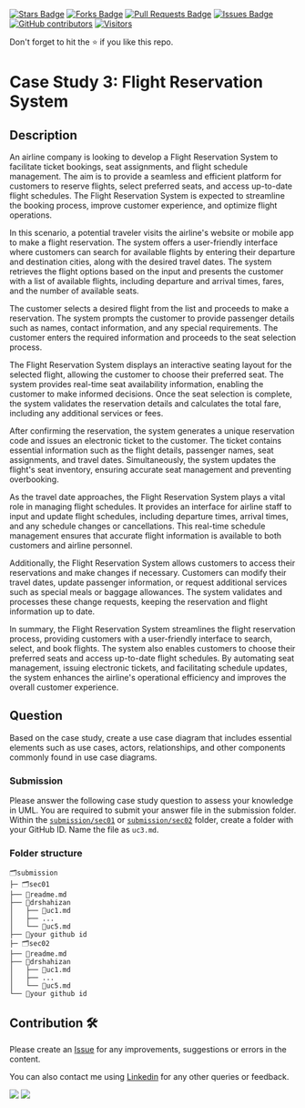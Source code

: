 <a href="https://github.com/drshahizan/software-engineering/stargazers"><img src="https://img.shields.io/github/stars/drshahizan/software-engineering" alt="Stars Badge"/></a>
<a href="https://github.com/drshahizan/software-engineering/network/members"><img src="https://img.shields.io/github/forks/drshahizan/software-engineering" alt="Forks Badge"/></a>
<a href="https://github.com/drshahizan/software-engineering/pulls"><img src="https://img.shields.io/github/issues-pr/drshahizan/software-engineering" alt="Pull Requests Badge"/></a>
<a href="https://github.com/drshahizan/software-engineering"><img src="https://img.shields.io/github/issues/drshahizan/software-engineering" alt="Issues Badge"/></a>
<a href="https://github.com/drshahizan/software-engineering/graphs/contributors"><img alt="GitHub contributors" src="https://img.shields.io/github/contributors/drshahizan/software-engineering?color=2b9348"></a>
[![Visitors](https://api.visitorbadge.io/api/visitors?path=https%3A%2F%2Fgithub.com%2Fdrshahizan%2Fsoftware-engineering&countColor=%23263759&style=plastic)](https://visitorbadge.io/status?path=https%3A%2F%2Fgithub.com%2Fdrshahizan%2Fsoftware-engineering)

Don't forget to hit the :star: if you like this repo.

# Case Study 3: Flight Reservation System

## Description
An airline company is looking to develop a Flight Reservation System to facilitate ticket bookings, seat assignments, and flight schedule management. The aim is to provide a seamless and efficient platform for customers to reserve flights, select preferred seats, and access up-to-date flight schedules. The Flight Reservation System is expected to streamline the booking process, improve customer experience, and optimize flight operations.

In this scenario, a potential traveler visits the airline's website or mobile app to make a flight reservation. The system offers a user-friendly interface where customers can search for available flights by entering their departure and destination cities, along with the desired travel dates. The system retrieves the flight options based on the input and presents the customer with a list of available flights, including departure and arrival times, fares, and the number of available seats.

The customer selects a desired flight from the list and proceeds to make a reservation. The system prompts the customer to provide passenger details such as names, contact information, and any special requirements. The customer enters the required information and proceeds to the seat selection process.

The Flight Reservation System displays an interactive seating layout for the selected flight, allowing the customer to choose their preferred seat. The system provides real-time seat availability information, enabling the customer to make informed decisions. Once the seat selection is complete, the system validates the reservation details and calculates the total fare, including any additional services or fees.

After confirming the reservation, the system generates a unique reservation code and issues an electronic ticket to the customer. The ticket contains essential information such as the flight details, passenger names, seat assignments, and travel dates. Simultaneously, the system updates the flight's seat inventory, ensuring accurate seat management and preventing overbooking.

As the travel date approaches, the Flight Reservation System plays a vital role in managing flight schedules. It provides an interface for airline staff to input and update flight schedules, including departure times, arrival times, and any schedule changes or cancellations. This real-time schedule management ensures that accurate flight information is available to both customers and airline personnel.

Additionally, the Flight Reservation System allows customers to access their reservations and make changes if necessary. Customers can modify their travel dates, update passenger information, or request additional services such as special meals or baggage allowances. The system validates and processes these change requests, keeping the reservation and flight information up to date.

In summary, the Flight Reservation System streamlines the flight reservation process, providing customers with a user-friendly interface to search, select, and book flights. The system also enables customers to choose their preferred seats and access up-to-date flight schedules. By automating seat management, issuing electronic tickets, and facilitating schedule updates, the system enhances the airline's operational efficiency and improves the overall customer experience.

## Question
Based on the case study, create a use case diagram that includes essential elements such as use cases, actors, relationships, and other components commonly found in use case diagrams.

### Submission
Please answer the following case study question to assess your knowledge in UML. You are required to submit your answer file in the submission folder. Within the [`submission/sec01`](../submission/sec01) or [`submission/sec02`](../submission/sec02) folder, create a folder with your GitHub ID. Name the file as `uc3.md`.

### Folder structure

```
🗂️submission
├─ 🗂️sec01
├── 📄readme.md
├── 📁drshahizan
│   ├── 📄uc1.md
│   ├── ...
│   └── 📄uc5.md
├── 📁your github id
├─ 🗂️sec02
├── 📄readme.md
├── 📁drshahizan
│   ├── 📄uc1.md
│   ├── ...
│   └── 📄uc5.md
└── 📁your github id
```

## Contribution 🛠️
Please create an [Issue](https://github.com/drshahizan/software-engineering/issues) for any improvements, suggestions or errors in the content.

You can also contact me using [Linkedin](https://www.linkedin.com/in/drshahizan/) for any other queries or feedback.

![](https://komarev.com/ghpvc/?username=drshahizan&label=Views&color=0e75b6&style=flat)
![](https://hit.yhype.me/github/profile?user_id=81284918)






